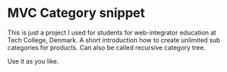 # MVC Category snippet
This is just a project I used for students for web-integrator education at Tech College, Denmark. A short introduction how to create unlimited sub categories for products. Can also be called recursive category tree.

Use it as you like.
